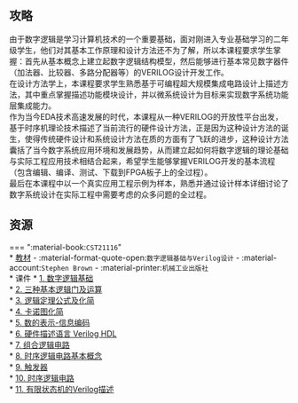 ## 攻略  
由于数字逻辑是学习计算机技术的一个重要基础，面对刚进入专业基础学习的二年级学生，他们对其基本工作原理和设计方法还不为了解，所以本课程要求学生掌握：首先从基本概念上建立起数字逻辑结构模型，然后能够进行基本常见数字器件（加法器、比较器、多路分配器等）的VERILOG设计开发工作。  
在设计方法学上，本课程要求学生熟悉基于可编程超大规模集成电路设计上描述方法，其中重点掌握描述功能模块设计，并以微系统设计为目标来实现数字系统功能层集成能力。  
作为当今EDA技术高速发展的时代，本课程从一种VERILOG的开放性平台出发，基于时序机理论技术描述了当前流行的硬件设计方法，正是因为这种设计方法的诞生，使得传统硬件设计和系统设计方法在质的方面有了飞跃的进步，这种设计方法囊括了当今数字系统应用环境和发展趋势，从而建立起如何将数字逻辑的理论基础与实际工程应用技术相结合起来，希望学生能够掌握VERILOG开发的基本流程（包含编辑、编译、测试、下载到FPGA板子上的全过程）。  
最后在本课程中以一个真实应用工程示例为样本，熟悉并通过设计样本详细讨论了数字系统设计在实际工程中需要考虑的众多问题的全过程。  

## 资源  
=== ":material-book:`CST21116`"  
    * [教材](http://api.cqu-openlib.cn/file?key=i9JIq28sfjib) - :material-format-quote-open:`数字逻辑基础与Verilog设计` - :material-account:`Stephen Brown` - :material-printer:`机械工业出版社`  
    * 课件
        * [1. 数字逻辑基础](http://api.cqu-openlib.cn/file?key=iZby82boyr0j)  
        * [2. 三种基本逻辑门及运算](http://api.cqu-openlib.cn/file?key=irv822boyr7g)  
        * [3. 逻辑定理公式及化简](http://api.cqu-openlib.cn/file?key=iT5OJ2boyrti)  
        * [4. 卡诺图化简](http://api.cqu-openlib.cn/file?key=i8dMw2boys9e)  
        * [5. 数的表示-信息编码](http://api.cqu-openlib.cn/file?key=iH1512boyspa)  
        * [6. 硬件描述语言 Verilog HDL](http://api.cqu-openlib.cn/file?key=idYUT2boythi)  
        * [7. 组合逻辑电路](http://api.cqu-openlib.cn/file?key=i5Rff2boyu6d)  
        * [8. 时序逻辑电路基本概念](http://api.cqu-openlib.cn/file?key=i7U3F2boyu9g)  
        * [9. 触发器](http://api.cqu-openlib.cn/file?key=iRO612boyuli)  
        * [10. 时序逻辑电路](http://api.cqu-openlib.cn/file?key=ibADk2boywdc)  
        * [11. 有限状态机的Verilog描述](http://api.cqu-openlib.cn/file?key=i6mCy2boyx1g)  
